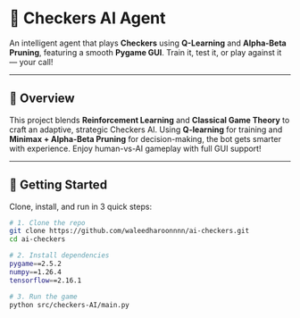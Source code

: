 # 🧠 Checkers AI Agent

An intelligent agent that plays **Checkers** using **Q-Learning** and **Alpha-Beta Pruning**, featuring a smooth **Pygame GUI**. Train it, test it, or play against it — your call!

---

## 🎯 Overview

This project blends **Reinforcement Learning** and **Classical Game Theory** to craft an adaptive, strategic Checkers AI. Using **Q-learning** for training and **Minimax + Alpha-Beta Pruning** for decision-making, the bot gets smarter with experience. Enjoy human-vs-AI gameplay with full GUI support!

---

## 🚀 Getting Started

Clone, install, and run in 3 quick steps:

```bash
# 1. Clone the repo
git clone https://github.com/waleedharoonnnn/ai-checkers.git
cd ai-checkers

# 2. Install dependencies
pygame==2.5.2
numpy==1.26.4
tensorflow==2.16.1

# 3. Run the game
python src/checkers-AI/main.py
```
